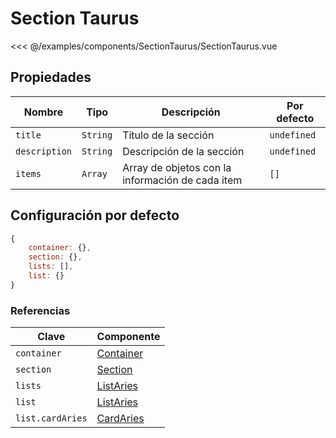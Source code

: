 # Section Taurus

<Preview>
  <template slot="demo">
    <components-SectionTaurus-SectionTaurus />
  </template>

  <<< @/examples/components/SectionTaurus/SectionTaurus.vue
</Preview>

## Propiedades

| Nombre        | Tipo     | Descripción                                      | Por defecto |
|---------------|----------|--------------------------------------------------|-------------|
| `title`       | `String` | Título de la sección                             | `undefined` |
| `description` | `String` | Descripción de la sección                        | `undefined` |
| `items`       | `Array`  | Array de objetos con la información de cada item | `[]`        |

## Configuración por defecto

```js
{
    container: {},
    section: {},
    lists: [],
    list: {}
}
```

### Referencias

| Clave            | Componente                   |
|------------------|------------------------------|
| `container`      | [Container](./container.md)  |
| `section`        | [Section](./section.md)      |
| `lists`          | [ListAries](./list-aries.md) |
| `list`           | [ListAries](./list-aries.md) |
| `list.cardAries` | [CardAries](./card-aries.md) |